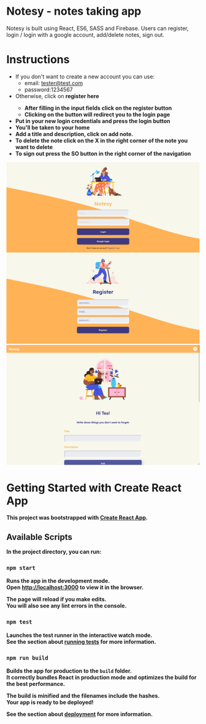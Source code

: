 # Notesy - notes taking app
Notesy is built using React, ES6, SASS and Firebase.
Users can register, login / login with a google account, add/delete notes, sign out.

# Instructions
* If you don't want to create a new account you can use: 
  * email: tester@test.com   
  * password:1234567
* Otherwise, click on <b>register here<b>
  * After filling in the input fields click on the register button  
  * Clicking on the button will redirect you to the login page
* Put in your new login credentials and press the login button
* You'll be taken to your home
* Add a title and description, click on add note.
* To delete the note click on the X in the right corner of the note you want to delete
* To sign out press the SO button in the right corner of the navigation

<img src="https://raw.githubusercontent.com/tea-milas/notesy-app/main/src/assets/img/Screenshot_login.png" alt="notesy login"/>
<img src="https://raw.githubusercontent.com/tea-milas/notesy-app/main/src/assets/img/Screenshot_register.png" alt="notesy register"/>
<img src="https://raw.githubusercontent.com/tea-milas/notesy-app/main/src/assets/img/Screenshot_home.png" alt="notesy home"/>

# Getting Started with Create React App

This project was bootstrapped with [Create React App](https://github.com/facebook/create-react-app).

## Available Scripts

In the project directory, you can run:

### `npm start`

Runs the app in the development mode.\
Open [http://localhost:3000](http://localhost:3000) to view it in the browser.

The page will reload if you make edits.\
You will also see any lint errors in the console.

### `npm test`

Launches the test runner in the interactive watch mode.\
See the section about [running tests](https://facebook.github.io/create-react-app/docs/running-tests) for more information.

### `npm run build`

Builds the app for production to the `build` folder.\
It correctly bundles React in production mode and optimizes the build for the best performance.

The build is minified and the filenames include the hashes.\
Your app is ready to be deployed!

See the section about [deployment](https://facebook.github.io/create-react-app/docs/deployment) for more information.


